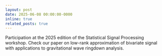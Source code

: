 ```yaml
---
layout: post
date: 2025-06-08 00:00:00-0000
inline: true
related_posts: true
---
```


Participation at the 2025 edition of the Statistical Signal Processing workshop. Check our paper on low-rank approximation of bivariate signal with applications to gravitational wave ringdown analysis.